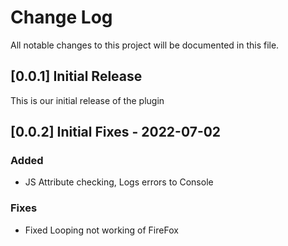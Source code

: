 # Change Log
All notable changes to this project will be documented in this file.

## [0.0.1] Initial Release

This is our initial release of the plugin

## [0.0.2] Initial Fixes - 2022-07-02

### Added
- JS Attribute checking, Logs errors to Console

### Fixes
- Fixed Looping not working of FireFox

